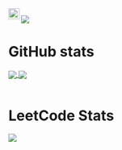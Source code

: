 <a href="https://www.linkedin.com/in/rushabrshah/">
  <img align="left" alt="Rushab's LinkedIN" width="22px" src="https://raw.githubusercontent.com/peterthehan/peterthehan/master/assets/linkedin.svg" />
</a>

![](https://komarev.com/ghpvc/?username=rushab-shah&color=green)

<div>
  <h1>GitHub stats</h1>
  <a href="https://github.com/rushab-shah/github-readme-stats">
    <img align="center" src="https://github-readme-stats.vercel.app/api/top-langs/?username=rushab-shah&hide=jupyter%20notebook&theme=dark" />
  </a>
  <a href="https://github.com/rushab-shah/github-readme-stats">
    <img align="center" src="https://github-readme-stats.vercel.app/api?username=rushab-shah&show_icons=true&theme=dark" />
  </a>
</div>
<br>
<div>
  <h1>LeetCode Stats</h1>
  <img align="center" src="https://leetcard.jacoblin.cool/rushabshah?ext=heatmap" />
</div>


<!--
**rushab-shah/rushab-shah** is a ✨ _special_ ✨ repository because its `README.md` (this file) appears on your GitHub profile.

Here are some ideas to get you started:

- 🔭 I’m currently working on ...
- 🌱 I’m currently learning ...
- 👯 I’m looking to collaborate on ...
- 🤔 I’m looking for help with ...
- 💬 Ask me about ...
- 📫 How to reach me: ...
- 😄 Pronouns: ...
- ⚡ Fun fact: ...
-->
